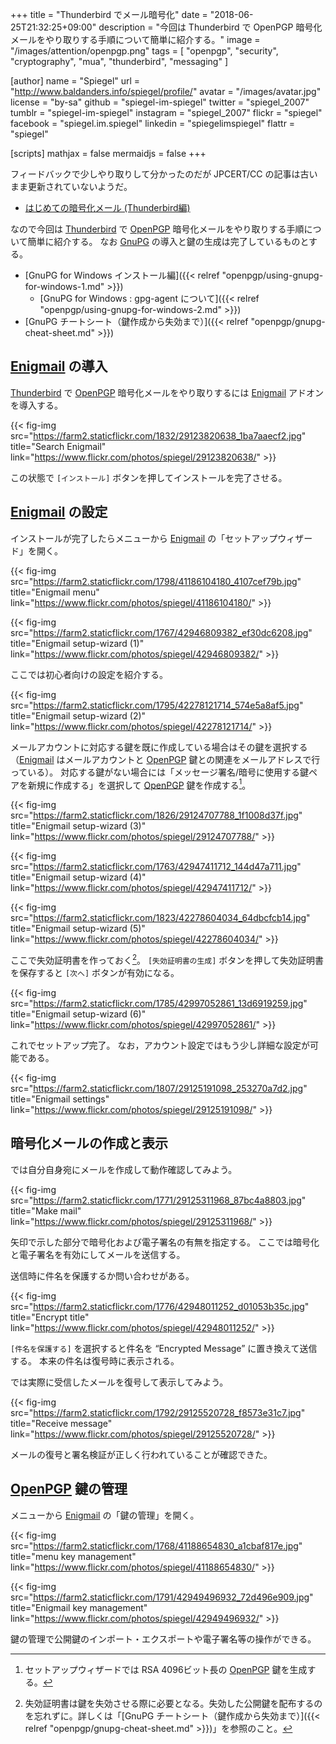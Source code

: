 +++
title = "Thunderbird でメール暗号化"
date = "2018-06-25T21:32:25+09:00"
description = "今回は Thunderbird で OpenPGP 暗号化メールをやり取りする手順について簡単に紹介する。"
image = "/images/attention/openpgp.png"
tags = [ "openpgp", "security", "cryptography", "mua", "thunderbird", "messaging" ]

[author]
  name      = "Spiegel"
  url       = "http://www.baldanders.info/spiegel/profile/"
  avatar    = "/images/avatar.jpg"
  license   = "by-sa"
  github    = "spiegel-im-spiegel"
  twitter   = "spiegel_2007"
  tumblr    = "spiegel-im-spiegel"
  instagram = "spiegel_2007"
  flickr    = "spiegel"
  facebook  = "spiegel.im.spiegel"
  linkedin  = "spiegelimspiegel"
  flattr    = "spiegel"

[scripts]
  mathjax = false
  mermaidjs = false
+++

フィードバックで少しやり取りして分かったのだが JPCERT/CC の記事は古いまま更新されていないようだ。

- [はじめての暗号化メール (Thunderbird編)](https://www.jpcert.or.jp/magazine/security/pgpquick.html)

なので今回は [Thunderbird] で [OpenPGP] 暗号化メールをやり取りする手順について簡単に紹介する。
なお [GnuPG] の導入と鍵の生成は完了しているものとする。

- [GnuPG for Windows インストール編]({{< relref "openpgp/using-gnupg-for-windows-1.md" >}})
    - [GnuPG for Windows : gpg-agent について]({{< relref "openpgp/using-gnupg-for-windows-2.md" >}})
- [GnuPG チートシート（鍵作成から失効まで）]({{< relref "openpgp/gnupg-cheat-sheet.md" >}})

## [Enigmail] の導入

[Thunderbird] で [OpenPGP] 暗号化メールをやり取りするには [Enigmail] アドオンを導入する。

{{< fig-img src="https://farm2.staticflickr.com/1832/29123820638_1ba7aaecf2.jpg" title="Search Enigmail" link="https://www.flickr.com/photos/spiegel/29123820638/" >}}

この状態で `[インストール]` ボタンを押してインストールを完了させる。

## [Enigmail] の設定

インストールが完了したらメニューから [Enigmail] の「セットアップウィザード」を開く。

{{< fig-img src="https://farm2.staticflickr.com/1798/41186104180_4107cef79b.jpg" title="Enigmail menu" link="https://www.flickr.com/photos/spiegel/41186104180/" >}}

{{< fig-img src="https://farm2.staticflickr.com/1767/42946809382_ef30dc6208.jpg" title="Enigmail setup-wizard (1)" link="https://www.flickr.com/photos/spiegel/42946809382/" >}}

ここでは初心者向けの設定を紹介する。

{{< fig-img src="https://farm2.staticflickr.com/1795/42278121714_574e5a8af5.jpg" title="Enigmail setup-wizard (2)" link="https://www.flickr.com/photos/spiegel/42278121714/" >}}

メールアカウントに対応する鍵を既に作成している場合はその鍵を選択する（[Enigmail] はメールアカウントと [OpenPGP] 鍵との関連をメールアドレスで行っている）。
対応する鍵がない場合には「メッセージ署名/暗号に使用する鍵ペアを新規に作成する」を選択して [OpenPGP] 鍵を作成する[^key1]。

[^key1]: セットアップウィザードでは RSA 4096ビット長の [OpenPGP] 鍵を生成する。

{{< fig-img src="https://farm2.staticflickr.com/1826/29124707788_1f1008d37f.jpg" title="Enigmail setup-wizard (3)" link="https://www.flickr.com/photos/spiegel/29124707788/" >}}

{{< fig-img src="https://farm2.staticflickr.com/1763/42947411712_144d47a711.jpg" title="Enigmail setup-wizard (4)" link="https://www.flickr.com/photos/spiegel/42947411712/" >}}

{{< fig-img src="https://farm2.staticflickr.com/1823/42278604034_64dbcfcb14.jpg" title="Enigmail setup-wizard (5)" link="https://www.flickr.com/photos/spiegel/42278604034/" >}}

ここで失効証明書を作っておく[^rvk1]。
`[失効証明書の生成]` ボタンを押して失効証明書を保存すると `[次へ]` ボタンが有効になる。

[^rvk1]: 失効証明書は鍵を失効させる際に必要となる。失効した公開鍵を配布するのを忘れずに。詳しくは「[GnuPG チートシート（鍵作成から失効まで）]({{< relref "openpgp/gnupg-cheat-sheet.md" >}})」を参照のこと。

{{< fig-img src="https://farm2.staticflickr.com/1785/42997052861_13d6919259.jpg" title="Enigmail setup-wizard (6)" link="https://www.flickr.com/photos/spiegel/42997052861/" >}}

これでセットアップ完了。
なお，アカウント設定ではもう少し詳細な設定が可能である。

{{< fig-img src="https://farm2.staticflickr.com/1807/29125191098_253270a7d2.jpg" title="Enigmail settings" link="https://www.flickr.com/photos/spiegel/29125191098/" >}}

## 暗号化メールの作成と表示

では自分自身宛にメールを作成して動作確認してみよう。

{{< fig-img src="https://farm2.staticflickr.com/1771/29125311968_87bc4a8803.jpg" title="Make mail" link="https://www.flickr.com/photos/spiegel/29125311968/" >}}

矢印で示した部分で暗号化および電子署名の有無を指定する。
ここでは暗号化と電子署名を有効にしてメールを送信する。

送信時に件名を保護するか問い合わせがある。

{{< fig-img src="https://farm2.staticflickr.com/1776/42948011252_d01053b35c.jpg" title="Encrypt title" link="https://www.flickr.com/photos/spiegel/42948011252/" >}}

`[件名を保護する]` を選択すると件名を “Encrypted Message” に置き換えて送信する。
本来の件名は復号時に表示される。

では実際に受信したメールを復号して表示してみよう。

{{< fig-img src="https://farm2.staticflickr.com/1792/29125520728_f8573e31c7.jpg" title="Receive message" link="https://www.flickr.com/photos/spiegel/29125520728/" >}}

メールの復号と署名検証が正しく行われていることが確認できた。

## [OpenPGP] 鍵の管理

メニューから [Enigmail] の「鍵の管理」を開く。

{{< fig-img src="https://farm2.staticflickr.com/1768/41188654830_a1cbaf817e.jpg" title="menu key management" link="https://www.flickr.com/photos/spiegel/41188654830/" >}}

{{< fig-img src="https://farm2.staticflickr.com/1791/42949496932_72d496e909.jpg" title="Enigmail key management" link="https://www.flickr.com/photos/spiegel/42949496932/" >}}

鍵の管理で公開鍵のインポート・エクスポートや電子署名等の操作ができる。

[OpenPGP]: http://openpgp.org/
[RFC 4880]: https://tools.ietf.org/html/rfc4880 "RFC 4880 - OpenPGP Message Format"
[RFC 4880bis]: https://datatracker.ietf.org/doc/draft-ietf-openpgp-rfc4880bis/ "draft-ietf-openpgp-rfc4880bis - OpenPGP Message Format"
[GnuPG]: https://gnupg.org/ "The GNU Privacy Guard"
[Thunderbird]: https://www.thunderbird.net/ "Thunderbird — Software made to make email easier. — Mozilla"
[Enigmail]: https://addons.mozilla.org/thunderbird/addon/enigmail/ "Enigmail :: Add-ons for Thunderbird"
